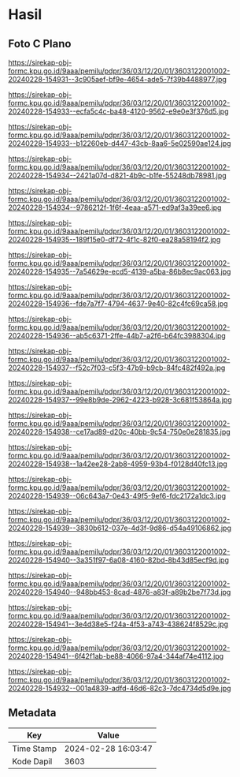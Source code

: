 # Hasil

## Foto C Plano

https://sirekap-obj-formc.kpu.go.id/9aaa/pemilu/pdpr/36/03/12/20/01/3603122001002-20240228-154931--3c905aef-bf9e-4654-ade5-7f39b4488977.jpg

https://sirekap-obj-formc.kpu.go.id/9aaa/pemilu/pdpr/36/03/12/20/01/3603122001002-20240228-154933--ecfa5c4c-ba48-4120-9562-e9e0e3f376d5.jpg

https://sirekap-obj-formc.kpu.go.id/9aaa/pemilu/pdpr/36/03/12/20/01/3603122001002-20240228-154933--b12260eb-d447-43cb-8aa6-5e02590ae124.jpg

https://sirekap-obj-formc.kpu.go.id/9aaa/pemilu/pdpr/36/03/12/20/01/3603122001002-20240228-154934--2421a07d-d821-4b9c-b1fe-55248db78981.jpg

https://sirekap-obj-formc.kpu.go.id/9aaa/pemilu/pdpr/36/03/12/20/01/3603122001002-20240228-154934--9786212f-1f6f-4eaa-a571-ed9af3a39ee6.jpg

https://sirekap-obj-formc.kpu.go.id/9aaa/pemilu/pdpr/36/03/12/20/01/3603122001002-20240228-154935--189f15e0-df72-4f1c-82f0-ea28a58194f2.jpg

https://sirekap-obj-formc.kpu.go.id/9aaa/pemilu/pdpr/36/03/12/20/01/3603122001002-20240228-154935--7a54629e-ecd5-4139-a5ba-86b8ec9ac063.jpg

https://sirekap-obj-formc.kpu.go.id/9aaa/pemilu/pdpr/36/03/12/20/01/3603122001002-20240228-154936--fde7a7f7-4794-4637-9e40-82c4fc69ca58.jpg

https://sirekap-obj-formc.kpu.go.id/9aaa/pemilu/pdpr/36/03/12/20/01/3603122001002-20240228-154936--ab5c6371-2ffe-44b7-a2f6-b64fc3988304.jpg

https://sirekap-obj-formc.kpu.go.id/9aaa/pemilu/pdpr/36/03/12/20/01/3603122001002-20240228-154937--f52c7f03-c5f3-47b9-b9cb-84fc482f492a.jpg

https://sirekap-obj-formc.kpu.go.id/9aaa/pemilu/pdpr/36/03/12/20/01/3603122001002-20240228-154937--99e8b9de-2962-4223-b928-3c681f53864a.jpg

https://sirekap-obj-formc.kpu.go.id/9aaa/pemilu/pdpr/36/03/12/20/01/3603122001002-20240228-154938--ce17ad89-d20c-40bb-9c54-750e0e281835.jpg

https://sirekap-obj-formc.kpu.go.id/9aaa/pemilu/pdpr/36/03/12/20/01/3603122001002-20240228-154938--1a42ee28-2ab8-4959-93b4-f0128d40fc13.jpg

https://sirekap-obj-formc.kpu.go.id/9aaa/pemilu/pdpr/36/03/12/20/01/3603122001002-20240228-154939--06c643a7-0e43-49f5-9ef6-fdc2172a1dc3.jpg

https://sirekap-obj-formc.kpu.go.id/9aaa/pemilu/pdpr/36/03/12/20/01/3603122001002-20240228-154939--3830b612-037e-4d3f-9d86-d54a49106862.jpg

https://sirekap-obj-formc.kpu.go.id/9aaa/pemilu/pdpr/36/03/12/20/01/3603122001002-20240228-154940--3a351f97-6a08-4160-82bd-8b43d85ecf9d.jpg

https://sirekap-obj-formc.kpu.go.id/9aaa/pemilu/pdpr/36/03/12/20/01/3603122001002-20240228-154940--948bb453-8cad-4876-a83f-a89b2be7f73d.jpg

https://sirekap-obj-formc.kpu.go.id/9aaa/pemilu/pdpr/36/03/12/20/01/3603122001002-20240228-154941--3e4d38e5-f24a-4f53-a743-438624f8529c.jpg

https://sirekap-obj-formc.kpu.go.id/9aaa/pemilu/pdpr/36/03/12/20/01/3603122001002-20240228-154941--6f42f1ab-be88-4066-97a4-344af74e4112.jpg

https://sirekap-obj-formc.kpu.go.id/9aaa/pemilu/pdpr/36/03/12/20/01/3603122001002-20240228-154932--001a4839-adfd-46d6-82c3-7dc4734d5d9e.jpg


## Metadata

| Key        | Value               |
| ---------- | ------------------- |
| Time Stamp | 2024-02-28 16:03:47 |
| Kode Dapil | 3603                |



